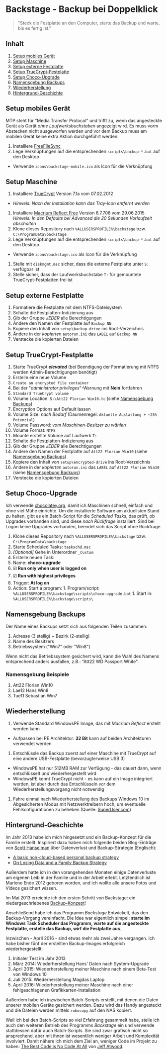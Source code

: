 # Backstage - Backup bei Doppelklick

> "Steck die Festplatte an den Computer, starte das Backup und warte, bis es fertig ist."

## Inhalt

1. [Setup mobiles Gerät](#setup-mobiles-gerät)
1. [Setup Maschine](#setup-maschine)
1. [Setup externe Festplatte](#setup-externe-festplatte)
1. [Setup TrueCrypt-Festplatte](#setup-truecrypt-festplatte)
1. [Setup Choco-Upgrade](#setup-choco-upgrade)
1. [Namensgebung Backups](#namensgebung-backups)
1. [Wiederherstellung](#wiederherstellung)
1. [Hintergrund-Geschichte](#hintergrund-geschichte)

## Setup mobiles Gerät

MTP steht für "Media Transfer Protocol" und trifft zu, wenn das angesteckte Gerät als Gerät _ohne Laufwerksbuchstaben_ angezeigt wird. Es muss vorm Abstecken nicht ausgeworfen werden und vor dem Backup muss am mobilen Gerät keine extra Aktion durchgeführt werden.

1. Installiere [FreeFileSync](http://www.freefilesync.org/download.php)
1. Lege Verknüpfungen auf die entsprechenden `scripts\backup-*.bat` auf den Desktop
  - Verwende `icons\backstage-mobile.ico` als Icon für die Verknüpfung

## Setup Maschine

1. Installiere [TrueCrypt](https://www.truecrypt71a.com) Version 7.1a vom 07.02.2012
  - _Hinweis: Nach der Installation kann das Tray-Icon entfernt werden_
1. Installiere [Macrium Reflect Free](http://www.macrium.com/reflectfree.aspx) Version 6.7.708 vom 29.06.2015  
  _Hinweis: In den Defaults bei Advanced die 20 Sekunden Vorlaufzeit abschalten_
1. Klone dieses Repository nach `%ALLUSERSPROFILE%\backstage` bzw. `C:\ProgramData\backstage`
1. Lege Verknüpfungen auf die entsprechenden `scripts\backup-*.bat` auf den Desktop
  - Verwende `icons\backstage.ico` als Icon für die Verknüpfung
1. Stelle mit `diskmgmt.msc` sicher, dass die externe Festplatte unter `S:` verfügbar ist
1. Stelle sicher, dass der Laufwerksbuchstabe `T:` für gemountete TrueCrypt-Festplatten frei ist

## Setup externe Festplatte

1. Formatiere die Festplatte mit dem NTFS-Dateisystem
  1. Schalte die Festplatten-Indizierung aus
  1. Gib der Gruppe _JEDER_ alle Berechtigungen
  1. Ändere den Namen der Festplatte auf `Backup NN`
1. Kopiere den Inhalt von `setup\backup-drive` ins Root-Verzeichnis
  1. Ändere in der _kopierten_ `autorun.ini` das `LABEL` auf `Backup NN`
  1. Verstecke die kopierten Dateien

## Setup TrueCrypt-Festplatte

1. Starte TrueCrypt _**elevated**_ (bei Beendigung der Formatierung mit NTFS werden Admin-Berechtigungen benötigt)
1. Erstelle eine neue Volume
  1. `Create an encrypted file container`
  1. Bei der "_administrator privileges_"-Warnung mit **Nein** fortfahren
  1. `Standard TrueCrypt volume`
  1. Volume Location: `S:\Att22 Florian Win10.tc` (siehe [Namensgebung Backups](#namensgebung-backups))
  1. Encryption Options auf Default lassen
  1. Volume Size: _nach Bedarf_ (Daumenregel: `Aktuelle Auslastung + ~25% Potenzial`)
  1. Volume Password: _vom Maschinen-Besitzer zu wählen_
  1. Volume Format: `NTFS`
1. Mounte erstellte Volume auf Laufwerk `T:`
  1. Schalte die Festplatten-Indizierung aus
  1. Gib der Gruppe _JEDER_ alle Berechtigungen
  1. Ändere den Namen der Festplatte auf `Att22 Florian Win10` (siehe [Namensgebung Backups](#namensgebung-backups))
1. Kopiere den Inhalt von `setup\encrypted-drive` ins Root-Verzeichnis
  1. Ändere in der _kopierten_ `autorun.ini` das `LABEL` auf `Att22 Florian Win10` (siehe [Namensgebung Backups](#namensgebung-backups))
  1. Verstecke die kopierten Dateien

## Setup Choco-Upgrade

Ich verwende [chocolatey.org](http://chocolatey.org), damit ich Maschinen schnell, einfach und ohne viel Mühe einrichte. Um die installierte Software am aktuellsten Stand zu halten, gibt es ein Batch-Script für die _Scheduled Tasks_, das prüft, ob Upgrades vorhanden sind, und diese _nach Rückfrage_ installiert. Sind bei Logon keine Upgrades vorhanden, beendet sich das Script ohne Rückfrage.

1. Klone dieses Repository nach `%ALLUSERSPROFILE%\backstage` bzw. `C:\ProgramData\backstage`
1. Starte Scheduled Tasks: `taskschd.msc`
1. _[Optional]_ Gehe in Unterordner `_Custom`
1. Erstelle neuen Task:
  1. Name: **choco-upgrade**
  1. :ballot_box_with_check: **Run only when user is logged on**
  1. :ballot_box_with_check: **Run with highest privileges**
  1. Trigger: **At log on**
  1. Action: Start a program:
    1. Program/script: `%ALLUSERSPROFILE%\backstage\scripts\choco-upgrade.bat`
    1. Start in: `%ALLUSERSPROFILE%\backstage\scripts\`

## Namensgebung Backups

Der Name eines Backups setzt sich aus folgenden Teilen zusammen:

1. Adresse (3 stellig) + Bezirk (2-stellig)
1. Name des Besitzers
1. Betriebssystem ("Win7" oder "Win8")

Wenn nicht das Betriebssystem gesichert wird, kann die Wahl des Namens entsprechend anders ausfallen, z.B.: "Att22 WD Passport White".

### Namensgebung Beispiele

1. Att22 Florian Win10
1. Lae12 Hans Win8
1. Tue11 Sebastian Win7

## Wiederherstellung

1. Verwende Standard WindowsPE Image, das mit _Macrium Reflect_ erstellt werden kann
  - Aufpassen bei PE Architektur: **32 Bit** kann auf beiden Architekturen verwendet werden
1. Entschlüssle das Backup zuerst auf einer Maschine mit TrueCrypt auf eine andere USB-Festplatte (bevorzugterweise USB 3)
  - WindowsPE hat nur 512MB RAM zur Verfügung - das dauert dann, wenn entschlüsselt _und_ wiederhergestellt wird
  - WindowsPE kennt TrueCrypt nicht - es kann auf ein Image integriert werden, ist aber durch das Entschlüsseln _vor_ dem Wiederherstellungsvorgang nicht notwendig
1. Fahre einmal nach Wiederherstellung des Backups Windows 10 im Abgesicherten Modus mit Netzwerktreibern hoch, um eventuelle Fehlkonfigurationen zu beheben (Quelle: [SuperUser.com](http://superuser.com/a/513746))

## Hintergrund-Geschichte

Im Jahr 2013 habe ich mich hingesetzt und ein Backup-Konzept für die Familie erstellt. Inspiriert dazu haben mich folgende beiden Blog-Einträge von [Scott Hanselman](http://www.hanselman.com/about/) über Datenverlust und Backup-Strategie (Englisch):
- [A basic non-cloud-based personal backup strategy](http://www.hanselman.com/blog/ABasicNoncloudbasedPersonalBackupStrategy.aspx)
- [On Losing Data and a Family Backup Strategy](http://www.hanselman.com/blog/OnLosingDataAndAFamilyBackupStrategy.aspx)

Außerdem hatte ich in den vorangehenden Monaten einige Datenverluste am eigenen Leib in der Familie und in der Arbeit erlebt. Letztendlich ist Marlene Ende 2012 geboren worden, und ich wollte alle unsere Fotos und Videos gesichert wissen.

Im Mai 2013 erreichte ich den ersten Schritt von Backstage: ein niedergeschriebenes [Backup-Konzept](docs/backup-konzept.pdf)!

Anschließend habe ich das Programm _Backstage_ Entwickelt, das den Backup-Vorgang vereinfacht. Die Idee war eigentlich simpel: **starte im Windows Task Scheduler das Programm, warte auf die angesteckte Festplatte, erstelle das Backup, wirf die Festplatte aus**.

Inzwischen - April 2016 - sind etwas mehr als zwei Jahre vergangen. Ich habe bisher fünf der erstellten Backup-Images erfolgreich wiederhergestellt:

1. Initialer Test im Jahr 2013
1. März 2014: Wiederherstellung Hans' Daten nach System-Upgrade
1. April 2015: Wiederherstellung meiner Maschine nach einem Beta-Test von Windows 10
1. Juli 2015: Wiederherstellung Magdas Laptop
1. April 2016: Wiederherstellung meiner Maschine nach einer fehlgeschlagenen Grafikkarten-Installation

Außerdem habe ich inzwischen Batch-Scripts erstellt, mit denen die Daten unserer mobilen Geräte gesichert werden. Dazu wird das Handy angesteckt und die Dateien werden mittels `robocopy` auf den NAS kopiert.

Weil ich bei den Batch-Scripts so viel Erfahrung gesammelt habe, stelle ich auch den weiteren Betrieb des Programms _Backstage_ ein und verwende stattdessen dafür auch Batch-Scripts. Sie sind zwar grafisch nicht so ansprechend, aber mit ihnen ist wesentlich weniger Arbeit und Komplexität involviert. Damit nähere ich mich dem Ziel an, weniger Code im Projekt zu haben: [The Best Code is No Code At All](http://blog.codinghorror.com/the-best-code-is-no-code-at-all/) von [Jeff Atwood](https://en.wikipedia.org/wiki/Jeff_Atwood).

